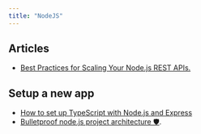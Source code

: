 ```yaml
---
title: "NodeJS"
---
```


## Articles

-   [Best Practices for Scaling Your Node.js REST APIs.](https://www.freecodecamp.org/news/nodejs-api-best-practices-for-scaling/)

## Setup a new app

-   [How to set up TypeScript with Node.js and Express](https://blog.logrocket.com/how-to-set-up-node-typescript-express/)
-   [Bulletproof node.js project architecture 🛡️](https://softwareontheroad.com/ideal-nodejs-project-structure).

